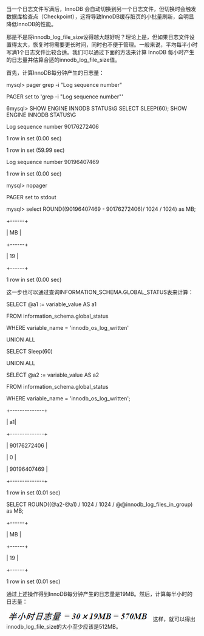 

当一个日志文件写满后，InnoDB 会自动切换到另一个日志文件，但切换时会触发数据库检查点（Checkpoint），这将导致InnoDB缓存脏页的小批量刷新，会明显降低InnoDB的性能。

那是不是将innodb_log_file_size设得越大越好呢？理论上是，但如果日志文件设置得太大，恢复时将需要更长时间，同时也不便于管理。一般来说，平均每半小时写满1个日志文件比较合适。我们可以通过下面的方法来计算 InnoDB 每小时产生的日志量并估算合适的innodb_log_file_size值。

首先，计算InnoDB每分钟产生的日志量：

mysql> pager grep -i "Log sequence number"

PAGER set to 'grep -i "Log sequence number"'

6mysql> SHOW ENGINE INNODB STATUS\G SELECT SLEEP(60); SHOW ENGINE INNODB STATUS\G

Log sequence number 90176272406

1 row in set (0.00 sec)

1 row in set (59.99 sec)

Log sequence number 90196407469

1 row in set (0.00 sec)

mysql> nopager

PAGER set to stdout

mysql> select ROUND((90196407469 - 90176272406)/ 1024 / 1024) as MB;

+------+

| MB |

+------+

| 19 |

+------+

1 row in set (0.00 sec)

这一步也可以通过查询INFORMATION_SCHEMA.GLOBAL_STATUS表来计算：

SELECT @a1 := variable_value AS a1

FROM information_schema.global_status

WHERE variable_name = 'innodb_os_log_written'

UNION ALL

SELECT Sleep(60)

UNION ALL

SELECT @a2 := variable_value AS a2

FROM information_schema.global_status

WHERE variable_name = 'innodb_os_log_written';

+--------------+

| a1|

+--------------+

| 90176272406 |

| 0 |

| 90196407469 |

+--------------+

1 row in set (0.01 sec)

SELECT ROUND((@a2-@a1) / 1024 / 1024 / @@innodb_log_files_in_group) as MB;

+------+

| MB |

+------+

| 19 |

+------+

1 row in set (0.01 sec)

通过上述操作得到InnoDB每分钟产生的日志量是19MB。然后，计算每半小时的日志量：



![0-2.jpg](../images/0-2.jpg)
这样，就可以得出innodb_log_file_size的大小至少应该是512MB。



